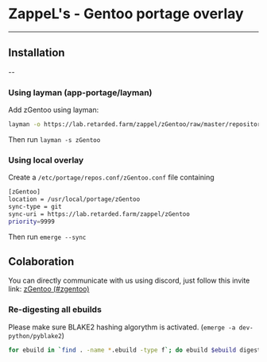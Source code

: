 # ZappeL's - Gentoo portage overlay

---

## Installation

--

### Using layman (app-portage/layman)

Add zGentoo using layman:

```Bash
layman -o https://lab.retarded.farm/zappel/zGentoo/raw/master/repositories.xml -f -a zGentoo
```

Then run `layman -s zGentoo`

### Using local overlay

Create a `/etc/portage/repos.conf/zGentoo.conf` file containing

```Bash
[zGentoo]
location = /usr/local/portage/zGentoo
sync-type = git
sync-uri = https://lab.retarded.farm/zappel/zGentoo
priority=9999
```

Then run `emerge --sync`

## Colaboration

You can directly communicate with us using discord, just follow this invite link: [zGentoo (#zgentoo)](https://discord.gg/jMBFy56)

### Re-digesting all ebuilds

Please make sure BLAKE2 hashing algorythm is activated. (`emerge -a dev-python/pyblake2`)

```Bash
for ebuild in `find . -name *.ebuild -type f`; do ebuild $ebuild digest; done
```
